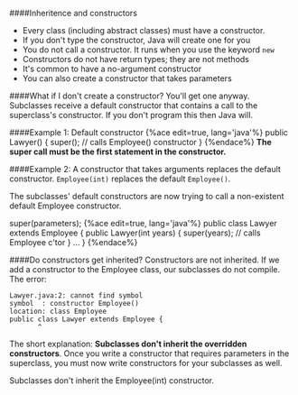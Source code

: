 <!--djw:done-->
####Inheritence and constructors
* Every class (including abstract classes) must have a constructor.
* If you don't type the constructor, Java will create one for you
* You do not call a constructor. It runs when you use the keyword ```new```
* Constructors do not have return types; they are not methods
* It's common to have a no-argument constructor
* You can also create a constructor that takes parameters
 

####What if I don't create a constructor?
You'll get one anyway. Subclasses receive a default constructor that contains a 
call to the superclass's constructor. If you don't program this then Java will.


####Example 1: Default constructor
{%ace edit=true, lang='java'%}
public Lawyer() {
    super(); // calls Employee() constructor
}
{%endace%}
**The super call must be the first statement in the constructor.**

####Example 2: A constructor that takes arguments replaces the default 
constructor.
```Employee(int)``` replaces the default ```Employee()```.

The subclasses' default constructors are now trying to call a non-existent 
default Employee constructor.

super(parameters);
{%ace edit=true, lang='java'%}
	public class Lawyer extends Employee {
	    public Lawyer(int years) {
	        super(years);  // calls Employee c'tor
	    }
	    ...
	}
{%endace%}

####Do constructors get inherited?
Constructors are not inherited. If we add a constructor to the Employee class, 
our subclasses do not compile.  The error:
```
Lawyer.java:2: cannot find symbol
symbol  : constructor Employee()
location: class Employee
public class Lawyer extends Employee {
       ^
```
The short explanation: **Subclasses don't inherit the overridden constructors**.
Once you write a constructor that requires parameters in the superclass, you 
must now write constructors for your subclasses as well.

Subclasses don't inherit the Employee(int) constructor.




